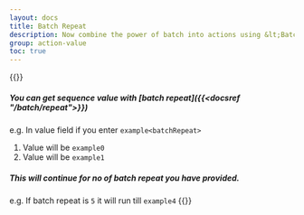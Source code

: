 ```yaml
---
layout: docs
title: Batch Repeat
description: Now combine the power of batch into actions using &lt;BatchRepeat&gt;
group: action-value
toc: true
---
```


{{<callout info>}}

##### You can get sequence value with [batch repeat]({{<docsref "/batch/repeat">}})

e.g. In value field if you enter `example<batchRepeat>`

1. Value will be `example0`
2. Value will be `example1`

##### This will continue for no of batch repeat you have provided.

e.g. If batch repeat is `5` it will run till `example4`
{{</callout>}}

